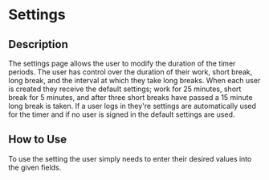 # Settings

## Description

The settings page allows the user to modify the duration of the timer periods. The user has control over the duration of their work,
short break, long break, and the interval at which they take long breaks. When each user is created they receive the default
settings; work for 25 minutes, short break for 5 minutes, and after three short breaks have passed a 15 minute long break is taken.
If a user logs in they're settings are automatically used for the timer and if no user is signed in the default settings are used. 

## How to Use

To use the setting the user simply needs to enter their desired values into the given fields. 

